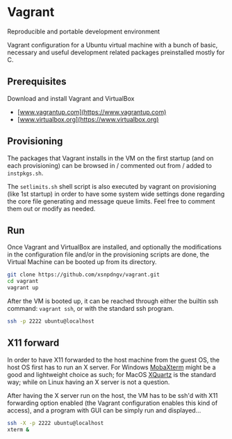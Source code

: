 # Vagrant
Reproducible and portable development environment

Vagrant configuration for a Ubuntu virtual machine with a bunch of basic,
necessary and useful development related packages preinstalled mostly for
C.

Prerequisites
-------------

Download and install Vagrant and VirtualBox

- [www.vagrantup.com](https://www.vagrantup.com)
- [www.virtualbox.org](https://www.virtualbox.org)

Provisioning
------------

The packages that Vagrant installs in the VM on the first startup
(and on each provisioning) can be browsed in / commented out from /
added to `instpkgs.sh`.

The `setlimits.sh` shell script is also executed by vagrant on
provisioning (like 1st startup) in order to have some system wide
settings done regarding the core file generating and message queue
limits. Feel free to comment them out or modify as needed.

Run
---

Once Vagrant and VirtualBox are installed, and optionally the
modifications in the configuration file and/or in the provisioning scripts
are done, the Virtual Machine can be booted up from its directory.

```bash
git clone https://github.com/xsnpdngv/vagrant.git
cd vagrant
vagrant up
```

After the VM is booted up, it can be reached through either the builtin
ssh command: `vagrant ssh`, or with the standard ssh program.

```bash
ssh -p 2222 ubuntu@localhost
```

X11 forward
-----------

In order to have X11 forwarded to the host machine from the guest OS,
the host OS first has to run an X server. For Windows
[MobaXterm](http://mobaxterm.mobatek.net) might be a good and lightweight
choice as such; for MacOS [XQuartz](https://www.xquartz.org)
is the standard way; while on Linux having an X server is not a question.

After having the X server run on the host, the VM has to be ssh'd with X11
forwarding option enabled (the Vagrant configuration enables this kind of
access), and a program with GUI can be simply run and displayed...

```bash
ssh -X -p 2222 ubuntu@localhost
xterm &
```
